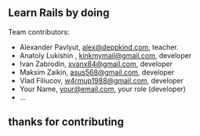 ## Learn Rails by doing

Team contributors:

* Alexander Pavlyut, alex@deppkind.com, teacher.
* Anatoly Lukishin , kinkmymail@gmail.com, developer
* Ivan Zabrodin, xvanx84@gmail.com, developer
* Maksim Zaikin, asus568@gmail.com, developer
* Vlad Filiucov, w4rmup1988@gmail.com, developer
* Your Name, your@email.com, your role (developer)
* ...

## thanks for contributing
